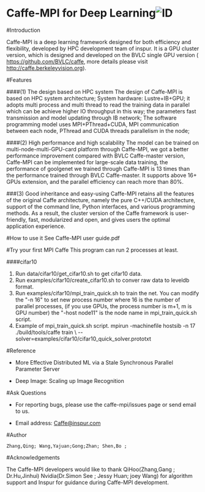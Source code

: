 
Caffe-MPI for Deep Learning![ID](http://hot.baidupcs.com/file/900b80047bc925bd88691fc03bf37407?bkt=p3-1400900b80047bc925bd88691fc03bf37407213793f2000000001774&fid=2081420161-246327-727563278036500&time=1459933657&sign=FDTAXGEROLBH-DCb740ccc5511e5e8fedcff06b081203-egYkRjqoUcFEUg6mj7zc7nSREbE%3D&to=hb&fm=Yan,B,U,t&sta_dx=0&sta_cs=0&sta_ft=png&sta_ct=0&fm2=Yangquan,B,U,t&newver=1&newfm=1&secfm=1&flow_ver=3&pkey=1400900b80047bc925bd88691fc03bf37407213793f2000000001774&sl=76808268&expires=1460020057&rt=sh&r=924852472&mlogid=2243062048564715141&owner=246327&vuk=2081420161&vbdid=4204541105&fin=Inspur.png&fn=Inspur.png&slt=pm&uta=0&rtype=1&iv=0&isw=0&dp-logid=2243062048564715141&dp-callid=0.1.1)
============ 

#Introduction

Caffe-MPI is a deep learning framework designed for both efficiency and flexibility, developed by HPC development team of inspur. It is a GPU cluster version, which is designed and developed on the BVLC single GPU version ( https://github.com/BVLC/caffe, more details please visit http://caffe.berkeleyvision.org).

#Features
 
####(1) The design based on HPC system 
The design of Caffe-MPI is based on HPC system architecture; System hardware: Lustre+IB+GPU; it adopts multi process and multi thread to read the training data in parallel which can be achieve higher IO throughput in this way; the parameters fast transmission and model updating through IB network; The software programming model uses MPI+PThread+CUDA, MPI communication between each node, PThread and CUDA threads parallelism in the node;

####(2) High performance and high scalability
The model can be trained on multi-node-multi-GPU-card platform through Caffe-MPI, we got a better performance improvement compared with BVLC Caffe-master version, Caffe-MPI can be implemented for large-scale data training, the performance of goolgenet we trained through Caffe-MPI is 13 times than the performance trained through BVLC Caffe-master. It supports above 16+ GPUs extension, and the parallel efficiency can reach more than 80%.

###(3) Good inheritance and easy-using
Caffe-MPI retains all the features of the original Caffe architecture, namely the pure C++/CUDA architecture, support of the command line, Python interfaces, and various programming methods. As a result, the cluster version of the Caffe framework is user-friendly, fast, modularized and open, and gives users the optimal application experience. 

#How to use it
  See Caffe-MPI user guide.pdf

#Try your first MPI Caffe
This program can run 2 processes at least.

####cifar10
  1.	Run data/cifar10/get_cifar10.sh to get cifar10 data.
  2.	Run examples/cifar10/create_cifar10.sh to conver raw data to leveldb format.
  3.	Run examples/cifar10/mpi_train_quick.sh to train the net. You can modify the "-n 16" to set new process number where 16 is the number of parallel processes, (if you use GPUs, the process number is m+1, m is GPU number) the "-host node11" is the node name in mpi_train_quick.sh script.
  4.	Example of mpi_train_quick.sh script.
mpirun -machinefile hostsib -n 17 ./build/tools/caffe train \ --solver=examples/cifar10/cifar10_quick_solver.prototxt 

#Reference

  *	More Effective Distributed ML via a Stale Synchronous Parallel Parameter Server

  *	Deep Image: Scaling up Image Recognition

#Ask Questions

  * For reporting bugs, please use the caffe-mpi/issues page or send email to us.

  * Email address: Caffe@inspur.com

#Author

    Zhang,Qing; Wang,Yajuan;Gong;Zhan; Shen,Bo ;

#Acknowledgements

 The Caffe-MPI developers would like to thank QiHoo(Zhang,Gang ; Dr.Hu,Jinhui) Nvidia(Dr.Simon See ; Jessy Huan; joey Wang) for algorithm support and Inspur for guidance during Caffe-MPI development.

